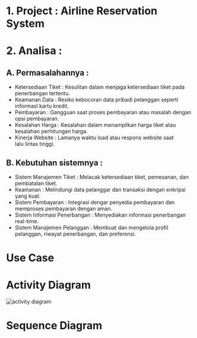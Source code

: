 # 1. Project : Airline Reservation System
# 2. Analisa :
## A. Permasalahannya :
- Ketersediaan Tiket : Kesulitan dalam menjaga ketersediaan tiket pada penerbangan tertentu.
- Keamanan Data : Resiko kebocoran data pribadi pelanggan seperti informasl kartu kredit.
- Pembayaran : Gangguan saat proses pembayaran atau masalah dengan opsi pembayaran.
- Kesalahan Harga : Kesalahan dalam menampilkan harga tiket atau kesalahan perhitungan harga.
- Kinerja Website : Lamanya waktu load atau respons website saat lalu lintas tinggi.

## B. Kebutuhan sistemnya :
- Sistem Manajemen Tiket : Melacak ketersediaan tiket, pemesanan, dan pembatalan tiket.
- Keamanan : Melindungi data pelanggar dan transaksi dengan enkripsi yang kuat.
- Sistem Pembayaran : Integrasi dengar penyedia pembayaran dan memproses pembayaran dengan aman.
- Sistem Informasi Penerbangan : Menyediakan informasi penerbangan real-time.
- Sistem Manajemen Pelanggan : Membuat dan mengelola profil pelanggan, riwayat penerbangan, dan preferensi.

# Use Case

# Activity Diagram
![activity diagram](https://github.com/mullf/Usecase-2/assets/115521049/28ee3442-8d96-475d-877c-c7aef12ea1c5)
# Sequence Diagram
